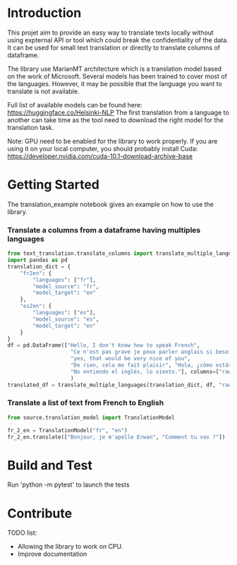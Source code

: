 # Introduction 
This projet aim to provide an easy way to translate texts locally without using expternal API or tool which could break the confidentiality of the data. 
It can be used for small text translation or directly to translate columns of dataframe.

The library use MarianMT architecture which is a translation model based on the work of Microsoft. Several models has been trained to cover most of the languages. However, it may be possible that the language you want to translate is not available.

Full list of available models can be found here:
https://huggingface.co/Helsinki-NLP
The first translation from a language to another can take time as the tool need to download the right model for the translation task.

Note: GPU need to be enabled for the library to work properly. If you are using it on your local computer, you should probably install Cuda:
https://developer.nvidia.com/cuda-10.1-download-archive-base

# Getting Started
The translation_example notebook gives an example on how to use the library.

### Translate a columns from a dataframe having multiples languages
```python
from text_translation.translate_columns import translate_multiple_languages
import pandas as pd
translation_dict = {
    "fr2en": {
        "languages": ["fr"],
        "model_source": "fr",
        "model_target": "en"
    },
    "es2en": {
        "languages": ["es"],
        "model_source": "es",
        "model_target": "en"
    }
}
df = pd.DataFrame(["Hello, I don't know how to speak French", 
                    "Ce n'est pas grave je peux parler anglais si besoin.", 
                    "yes, that would be very nice of you", 
                    "De rien, cela me fait plaisir", "Hola, ¿cómo estás?", 
                    "No entiendo el inglés, lo siento."], columns=["raw_texts"]
                    )
translated_df = translate_multiple_languages(translation_dict, df, "raw_texts", single_target=True, gpu=False)
```

### Translate a list of text from French to English
```python
from source.translation_model import TranslationModel

fr_2_en = TranslationModel("fr", "en")
fr_2_en.translate(["Bonjour, je m'apelle Erwan", "Comment tu vas ?"])
```

# Build and Test
Run 'python -m pytest' to launch the tests

# Contribute
TODO list:
- Allowing the library to work on CPU.
- Improve documentation